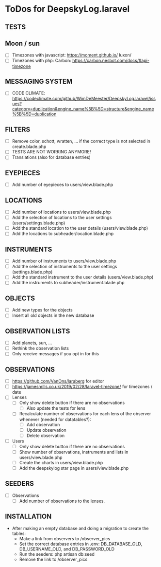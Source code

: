 # ToDos for DeepskyLog.laravel

## TESTS

## Moon / sun

+ [ ] Timezones with javascript: https://moment.github.io/ luxon/
+ [ ] Timezones with php: Carbon: https://carbon.nesbot.com/docs/#api-timezone

## MESSAGING SYSTEM

+ [ ] CODE CLIMATE: https://codeclimate.com/github/WimDeMeester/DeepskyLog.laravel/issues?category=duplication&engine_name%5B%5D=structure&engine_name%5B%5D=duplication

## FILTERS

+ [ ] Remove color, schott, wratten, ... if the correct type is not selected in create.blade.php
+ [ ] TESTS ARE NOT WORKING ANYMORE!
+ [ ] Translations (also for database entries)

## EYEPIECES

+ [ ] Add number of eyepieces to users/view.blade.php

## LOCATIONS

+ [ ] Add number of locations to users/view.blade.php
+ [ ] Add the selection of locations to the user settings (users/settings.blade.php)
+ [ ] Add the standard location to the user details (users/view.blade.php)
+ [ ] Add the locations to subheader/location.blade.php

## INSTRUMENTS

+ [ ] Add number of instruments to users/view.blade.php
+ [ ] Add the selection of instruments to the user settings (settings.blade.php)
+ [ ] Add the standard instrument to the user details (users/view.blade.php)
+ [ ] Add the instruments to subheader/instrument.blade.php

## OBJECTS

+ [ ] Add new types for the objects
+ [ ] Insert all old objects in the new database

## OBSERVATION LISTS

+ [ ] Add planets, sun, ...
+ [ ] Rethink the observation lists
+ [ ] Only receive messages if you opt in for this

## OBSERVATIONS

+ [ ] https://github.com/VanOns/laraberg for editor
+ [ ] https://jamesmills.co.uk/2019/02/28/laravel-timezone/ for timezones / date
+ [ ] Lenses
  + [ ] Only show delete button if there are no observations
    + [ ] Also update the tests for lens
  + [ ] Recalculate number of observations for each lens of the observer whenever (needed for datatables?):
    + [ ] Add observation
    + [ ] Update observation
    + [ ] Delete observation
+ [ ] Users
  + [ ] Only show delete button if there are no observations
  + [ ] Show number of observations, instruments and lists in users/view.blade.php
  + [ ] Create the charts in users/view.blade.php
  + [ ] Add the deepskylog star page in users/view.blade.php

## SEEDERS

+ [ ] Observations
  + [ ] Add number of observations to the lenses.

## INSTALLATION

+ After making an empty database and doing a migration to create the tables:
  + Make a link from observers to /observer_pics
  + Set the correct database entries in .env: DB_DATABASE_OLD, DB_USERNAME_OLD, and
DB_PASSWORD_OLD
  + Run the seeders: php artisan db:seed
  + Remove the link to /observer_pics
